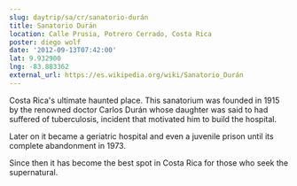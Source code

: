 ```yaml
---
slug: daytrip/sa/cr/sanatorio-durán
title: Sanatorio Durán
location: Calle Prusia, Potrero Cerrado, Costa Rica
poster: diego wolf
date: '2012-09-13T07:42:00'
lat: 9.932900
lng: -83.883362
external_url: https://es.wikipedia.org/wiki/Sanatorio_Durán
---
```


Costa Rica's ultimate haunted place. This sanatorium was founded in 1915 by the renowned doctor Carlos Durán whose daughter was said to had suffered of tuberculosis, incident that motivated him to build the hospital. 

Later on it became a geriatric hospital and even a juvenile prison until its complete abandonment in 1973. 

Since then it has become the best spot in Costa Rica for those who seek the supernatural.
